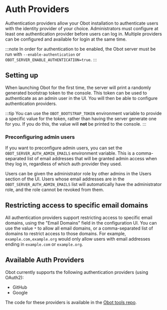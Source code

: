 # Auth Providers

Authentication providers allow your Obot installation to authenticate users with the identity provider of your choice.
Administrators must configure at least one authentication provider before users can log in.
Multiple providers can be configured and available for login at the same time.

:::note
In order for authentication to be enabled, the Obot server must be run with `--enable-authentication` or
`OBOT_SERVER_ENABLE_AUTHENTICATION=true`.
:::

## Setting up

When launching Obot for the first time, the server will print a randomly generated bootstrap token to the console.
This token can be used to authenticate as an admin user in the UI.
You will then be able to configure authentication providers.

:::tip
You can use the `OBOT_BOOTSTRAP_TOKEN` environment variable to provide a specific value for the token,
rather than having the server generate one for you. If you do this, the value will **not** be printed to the console.
:::

### Preconfiguring admin users

If you want to preconfigure admin users, you can set the `OBOT_SERVER_AUTH_ADMIN_EMAILS` environment variable.
This is a comma-separated list of email addresses that will be granted admin access when they log in,
regardless of which auth provider they used.

Users can be given the administrator role by other admins in the Users section of the UI.
Users whose email addresses are in the `OBOT_SERVER_AUTH_ADMIN_EMAILS` list will automatically have the administrator role,
and the role cannot be revoked from them.

## Restricting access to specific email domains

All authentication providers support restricting access to specific email domains, using the "Email Domains" field in the configuration UI.
You can use the value `*` to allow all email domains, or a comma-separated list of domains to restrict access to those domains.
For example, `example.com,example.org` would only allow users with email addresses ending in `example.com` or `example.org`.

## Available Auth Providers

Obot currently supports the following authentication providers (using OAuth2):
- GitHub
- Google

The code for these providers is available in the [Obot tools repo](https://github.com/obot-platform/tools).
